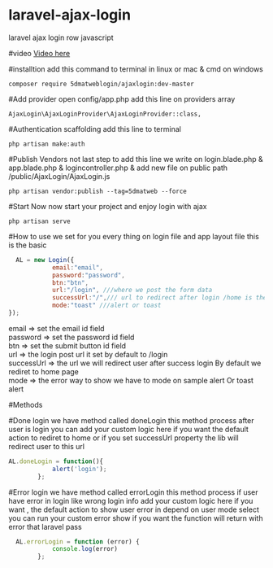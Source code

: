 # laravel-ajax-login
laravel ajax login row javascript

#video 
<a href="https://www.youtube.com/watch?v=YFLdBeuwlUQ&feature=youtu.be">Video here</a>

#installtion
add this command to terminal in linux or mac & cmd on windows

```
composer require 5dmatweblogin/ajaxlogin:dev-master
```

#Add provider
open config/app.php  add this line on providers array
```
AjaxLogin\AjaxLoginProvider\AjaxLoginProvider::class,
```

#Authentication scaffolding
add this line to terminal 
```
php artisan make:auth
```

#Publish Vendors
not last step to add this line
we write on login.blade.php & app.blade.php & logincontroller.php & add new file on public path 
/public/AjaxLogin/AjaxLogin.js
```
php artisan vendor:publish --tag=5dmatweb --force
```

#Start Now
now start your project and enjoy login with ajax 

```
php artisan serve
```

#How to use
we set for you every thing on login file and app layout file 
this is the basic 

```javascript
  AL = new Login({
            email:"email",
            password:"password",
            btn:"btn",
            url:"/login", ///where we post the form data
            successUrl:"/",/// url to redirect after login /home is the default
            mode:"toast" ///alert or toast
});

```

email => set the email id  field <br>
password => set the password id  field <br>
btn => set the submit button id  field <br>
url => the login post url it set by default to /login <br>
successUrl => the url we will redirect user after success login By default we rediret to home page <br>
mode => the error way to show we have to mode on sample alert Or toast alert <br>

#Methods

#Done login
we have method called doneLogin this method process after user is login you can 
add your custom logic here if you want the default action to rediret to home or if you set 
successUrl property the lib will redirect user to this url
```javascript
AL.doneLogin = function(){
            alert('login');
        };
```
#Error login
we have method called errorLogin this method process if user have error in login like wrong login info
add your custom logic here if you want , the default action to show user error in depend on user mode
select you can run your custom error show if you want the function will return with error that laravel pass
```javascript
  AL.errorLogin = function (error) {
            console.log(error)
        };
```




